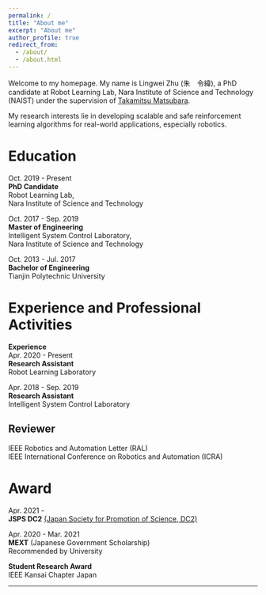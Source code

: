 ```yaml
---
permalink: /
title: "About me"
excerpt: "About me"
author_profile: true
redirect_from: 
  - /about/
  - /about.html
---
```


Welcome to my homepage. My name is Lingwei Zhu (朱　令緯), a PhD candidate at Robot Learning Lab, Nara Institute of Science and Technology (NAIST) under the supervision of [Takamitsu Matsubara](https://scholar.google.com/citations?user=RFDSj_0AAAAJ&hl=en). 

My research interests lie in developing scalable and safe reinforcement learning algorithms for real-world applications, especially robotics. 

Education
======
Oct. 2019 - Present  
**PhD Candidate**  
Robot Learning Lab,  
Nara Institute of Science and Technology  

  
Oct. 2017 - Sep. 2019  
**Master of Engineering**  
Intelligent System Control Laboratory,  
Nara Institute of Science and Technology  

Oct. 2013 - Jul. 2017  
**Bachelor of Engineering**  
Tianjin Polytechnic University  

Experience and Professional Activities
======
**Experience**  
Apr. 2020 - Present  
**Research Assistant**  
Robot Learning Laboratory  


Apr. 2018 - Sep. 2019  
**Research Assistant**  
Intelligent System Control Laboratory  


Reviewer
------
IEEE Robotics and Automation Letter (RAL)  
IEEE International Conference on Robotics and Automation (ICRA)


Award
======
Apr. 2021 -  
**JSPS DC2** [(Japan Society for Promotion of Science, DC2)](https://www.jsps.go.jp/english/e-pd/index.html)  

Apr. 2020 - Mar. 2021  
**MEXT** (Japanese Government Scholarship)  
Recommended by University  

**Student Research Award**  
IEEE Kansai Chapter Japan  

****
